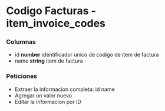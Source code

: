 # Codigo Facturas - item_invoice_codes
### Columnas
- id **number** identificador unico de codigo de item de factura
- name **string** item de factura

### Peticiones
- Extraer la informacion completa: id name
- Agregar un valor nuevo
- Editar la informacion por ID

